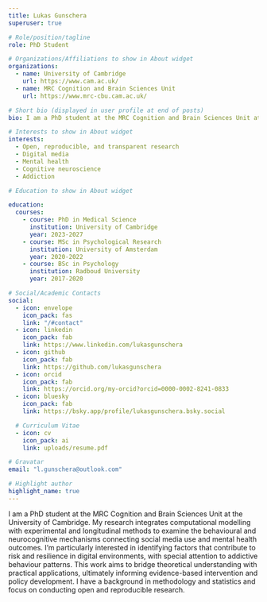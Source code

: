```yaml
---
title: Lukas Gunschera
superuser: true

# Role/position/tagline
role: PhD Student

# Organizations/Affiliations to show in About widget
organizations:
  - name: University of Cambridge
    url: https://www.cam.ac.uk/
  - name: MRC Cognition and Brain Sciences Unit
    url: https://www.mrc-cbu.cam.ac.uk/

# Short bio (displayed in user profile at end of posts)
bio: I am a PhD student at the MRC Cognition and Brain Sciences Unit at the University of Cambridge. My research integrates computational modelling with experimental and longitudinal methods to examine the behavioural and neurocognitive mechanisms connecting social media use and mental health outcomes. I’m particularly interested in identifying factors that contribute to risk and resilience in digital environments, with special attention to addictive behaviour patterns. This work aims to bridge theoretical understanding with practical applications, ultimately informing evidence-based intervention and policy development. I have a background in methodology and statistics and focus on conducting open and reproducible research.

# Interests to show in About widget
interests:
  - Open, reproducible, and transparent research
  - Digital media
  - Mental health
  - Cognitive neuroscience
  - Addiction

# Education to show in About widget

education:
  courses:
    - course: PhD in Medical Science
      institution: University of Cambridge
      year: 2023-2027
    - course: MSc in Psychological Research
      institution: University of Amsterdam
      year: 2020-2022
    - course: BSc in Psychology
      institution: Radboud University
      year: 2017-2020

# Social/Academic Contacts
social:
  - icon: envelope
    icon_pack: fas
    link: "/#contact"
  - icon: linkedin
    icon_pack: fab
    link: https://www.linkedin.com/lukasgunschera
  - icon: github
    icon_pack: fab
    link: https://github.com/lukasgunschera
  - icon: orcid
    icon_pack: fab
    link: https://orcid.org/my-orcid?orcid=0000-0002-8241-0833
  - icon: bluesky
    icon_pack: fab
    link: https://bsky.app/profile/lukasgunschera.bsky.social

  # Curriculum Vitae
  - icon: cv
    icon_pack: ai
    link: uploads/resume.pdf

# Gravatar
email: "l.gunschera@outlook.com"

# Highlight author
highlight_name: true
---
```


I am a PhD student at the MRC Cognition and Brain Sciences Unit at the University of Cambridge. My research integrates computational modelling with experimental and longitudinal methods to examine the behavioural and neurocognitive mechanisms connecting social media use and mental health outcomes. I’m particularly interested in identifying factors that contribute to risk and resilience in digital environments, with special attention to addictive behaviour patterns. This work aims to bridge theoretical understanding with practical applications, ultimately informing evidence-based intervention and policy development. I have a background in methodology and statistics and focus on conducting open and reproducible research.
